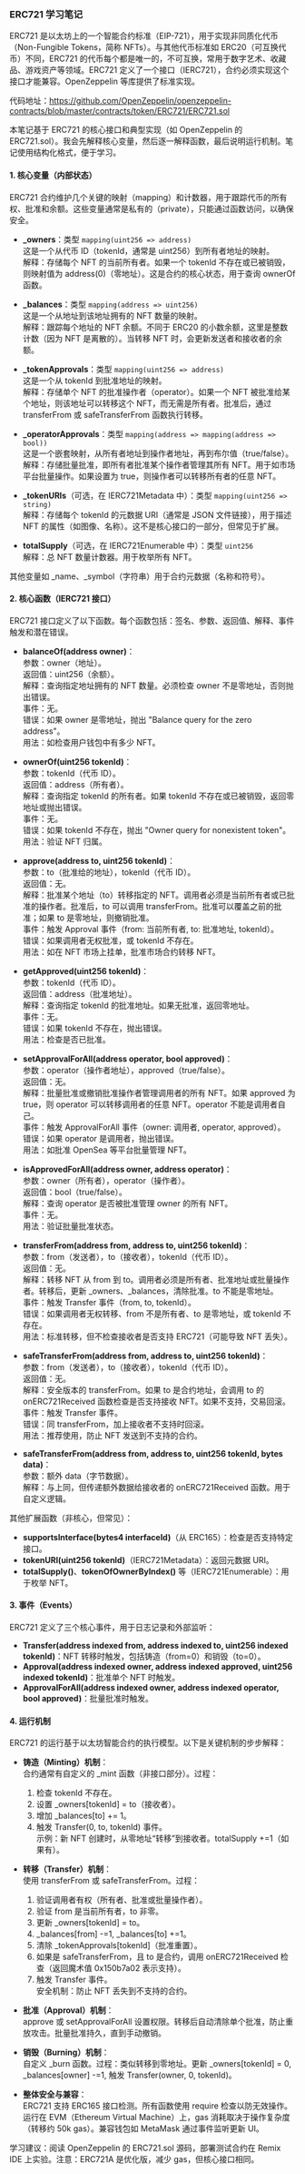 ### ERC721 学习笔记

ERC721 是以太坊上的一个智能合约标准（EIP-721），用于实现非同质化代币（Non-Fungible Tokens，简称 NFTs）。与其他代币标准如 ERC20（可互换代币）不同，ERC721 的代币每个都是唯一的，不可互换，常用于数字艺术、收藏品、游戏资产等领域。ERC721 定义了一个接口（IERC721），合约必须实现这个接口才能兼容。OpenZeppelin 等库提供了标准实现。

代码地址：https://github.com/OpenZeppelin/openzeppelin-contracts/blob/master/contracts/token/ERC721/ERC721.sol

本笔记基于 ERC721 的核心接口和典型实现（如 OpenZeppelin 的 ERC721.sol）。我会先解释核心变量，然后逐一解释函数，最后说明运行机制。笔记使用结构化格式，便于学习。

#### 1. 核心变量（内部状态）
ERC721 合约维护几个关键的映射（mapping）和计数器，用于跟踪代币的所有权、批准和余额。这些变量通常是私有的（private），只能通过函数访问，以确保安全。

- **_owners**：类型 `mapping(uint256 => address)`  
  这是一个从代币 ID（tokenId，通常是 uint256）到所有者地址的映射。  
  解释：存储每个 NFT 的当前所有者。如果一个 tokenId 不存在或已被销毁，则映射值为 address(0)（零地址）。这是合约的核心状态，用于查询 ownerOf 函数。

- **_balances**：类型 `mapping(address => uint256)`  
  这是一个从地址到该地址拥有的 NFT 数量的映射。  
  解释：跟踪每个地址的 NFT 余额。不同于 ERC20 的小数余额，这里是整数计数（因为 NFT 是离散的）。当转移 NFT 时，会更新发送者和接收者的余额。

- **_tokenApprovals**：类型 `mapping(uint256 => address)`  
  这是一个从 tokenId 到批准地址的映射。  
  解释：存储单个 NFT 的批准操作者（operator）。如果一个 NFT 被批准给某个地址，则该地址可以转移这个 NFT，而无需是所有者。批准后，通过 transferFrom 或 safeTransferFrom 函数执行转移。

- **_operatorApprovals**：类型 `mapping(address => mapping(address => bool))`  
  这是一个嵌套映射，从所有者地址到操作者地址，再到布尔值（true/false）。 
  解释：存储批量批准，即所有者批准某个操作者管理其所有 NFT。用于如市场平台批量操作。如果设置为 true，则操作者可以转移所有者的任意 NFT。

- **_tokenURIs**（可选，在 IERC721Metadata 中）：类型 `mapping(uint256 => string)`  
  解释：存储每个 tokenId 的元数据 URI（通常是 JSON 文件链接），用于描述 NFT 的属性（如图像、名称）。这不是核心接口的一部分，但常见于扩展。

- **totalSupply**（可选，在 IERC721Enumerable 中）：类型 `uint256`  
  解释：总 NFT 数量计数器。用于枚举所有 NFT。

其他变量如 _name、_symbol（字符串）用于合约元数据（名称和符号）。

#### 2. 核心函数（IERC721 接口）
ERC721 接口定义了以下函数。每个函数包括：签名、参数、返回值、解释、事件触发和潜在错误。

- **balanceOf(address owner)**：  
  参数：owner（地址）。  
  返回值：uint256（余额）。  
  解释：查询指定地址拥有的 NFT 数量。必须检查 owner 不是零地址，否则抛出错误。  
  事件：无。  
  错误：如果 owner 是零地址，抛出 "Balance query for the zero address"。  
  用法：如检查用户钱包中有多少 NFT。

- **ownerOf(uint256 tokenId)**：  
  参数：tokenId（代币 ID）。  
  返回值：address（所有者）。  
  解释：查询指定 tokenId 的所有者。如果 tokenId 不存在或已被销毁，返回零地址或抛出错误。  
  事件：无。  
  错误：如果 tokenId 不存在，抛出 "Owner query for nonexistent token"。  
  用法：验证 NFT 归属。

- **approve(address to, uint256 tokenId)**：  
  参数：to（批准给的地址），tokenId（代币 ID）。  
  返回值：无。  
  解释：批准某个地址（to）转移指定的 NFT。调用者必须是当前所有者或已批准的操作者。批准后，to 可以调用 transferFrom。批准可以覆盖之前的批准；如果 to 是零地址，则撤销批准。  
  事件：触发 Approval 事件（from: 当前所有者, to: 批准地址, tokenId）。  
  错误：如果调用者无权批准，或 tokenId 不存在。  
  用法：如在 NFT 市场上挂单，批准市场合约转移 NFT。

- **getApproved(uint256 tokenId)**：  
  参数：tokenId（代币 ID）。  
  返回值：address（批准地址）。  
  解释：查询指定 tokenId 的批准地址。如果无批准，返回零地址。  
  事件：无。  
  错误：如果 tokenId 不存在，抛出错误。  
  用法：检查是否已批准。

- **setApprovalForAll(address operator, bool approved)**：  
  参数：operator（操作者地址），approved（true/false）。  
  返回值：无。  
  解释：批量批准或撤销批准操作者管理调用者的所有 NFT。如果 approved 为 true，则 operator 可以转移调用者的任意 NFT。operator 不能是调用者自己。  
  事件：触发 ApprovalForAll 事件（owner: 调用者, operator, approved）。  
  错误：如果 operator 是调用者，抛出错误。  
  用法：如批准 OpenSea 等平台批量管理 NFT。

- **isApprovedForAll(address owner, address operator)**：  
  参数：owner（所有者），operator（操作者）。  
  返回值：bool（true/false）。  
  解释：查询 operator 是否被批准管理 owner 的所有 NFT。  
  事件：无。  
  用法：验证批量批准状态。

- **transferFrom(address from, address to, uint256 tokenId)**：  
  参数：from（发送者），to（接收者），tokenId（代币 ID）。  
  返回值：无。  
  解释：转移 NFT 从 from 到 to。调用者必须是所有者、批准地址或批量操作者。转移后，更新 _owners、_balances，清除批准。to 不能是零地址。  
  事件：触发 Transfer 事件（from, to, tokenId）。  
  错误：如果调用者无权转移、from 不是所有者、to 是零地址，或 tokenId 不存在。  
  用法：标准转移，但不检查接收者是否支持 ERC721（可能导致 NFT 丢失）。

- **safeTransferFrom(address from, address to, uint256 tokenId)**：  
  参数：from（发送者），to（接收者），tokenId（代币 ID）。  
  返回值：无。  
  解释：安全版本的 transferFrom。如果 to 是合约地址，会调用 to 的 onERC721Received 函数检查是否支持接收 NFT。如果不支持，交易回滚。  
  事件：触发 Transfer 事件。  
  错误：同 transferFrom，加上接收者不支持时回滚。  
  用法：推荐使用，防止 NFT 发送到不支持的合约。

- **safeTransferFrom(address from, address to, uint256 tokenId, bytes data)**：  
  参数：额外 data（字节数据）。  
  解释：与上同，但传递额外数据给接收者的 onERC721Received 函数。用于自定义逻辑。

其他扩展函数（非核心，但常见）：
- **supportsInterface(bytes4 interfaceId)**（从 ERC165）：检查是否支持特定接口。
- **tokenURI(uint256 tokenId)**（IERC721Metadata）：返回元数据 URI。
- **totalSupply()**、**tokenOfOwnerByIndex()** 等（IERC721Enumerable）：用于枚举 NFT。

#### 3. 事件（Events）
ERC721 定义了三个核心事件，用于日志记录和外部监听：
- **Transfer(address indexed from, address indexed to, uint256 indexed tokenId)**：NFT 转移时触发，包括铸造（from=0）和销毁（to=0）。
- **Approval(address indexed owner, address indexed approved, uint256 indexed tokenId)**：批准单个 NFT 时触发。
- **ApprovalForAll(address indexed owner, address indexed operator, bool approved)**：批量批准时触发。

#### 4. 运行机制
ERC721 的运行基于以太坊智能合约的执行模型。以下是关键机制的步步解释：

- **铸造（Minting）机制**：  
  合约通常有自定义的 _mint 函数（非接口部分）。过程：  
  1. 检查 tokenId 不存在。  
  2. 设置 _owners[tokenId] = to（接收者）。  
  3. 增加 _balances[to] += 1。  
  4. 触发 Transfer(0, to, tokenId) 事件。  
  示例：新 NFT 创建时，从零地址“转移”到接收者。totalSupply +=1（如果有）。

- **转移（Transfer）机制**：  
  使用 transferFrom 或 safeTransferFrom。过程：  
  1. 验证调用者有权（所有者、批准或批量操作者）。  
  2. 验证 from 是当前所有者，to 非零。  
  3. 更新 _owners[tokenId] = to。  
  4. _balances[from] -=1, _balances[to] +=1。  
  5. 清除 _tokenApprovals[tokenId]（批准重置）。  
  6. 如果是 safeTransferFrom，且 to 是合约，调用 onERC721Received 检查（返回魔术值 0x150b7a02 表示支持）。  
  7. 触发 Transfer 事件。  
  安全机制：防止 NFT 丢失到不支持的合约。

- **批准（Approval）机制**：  
  approve 或 setApprovalForAll 设置权限。转移后自动清除单个批准，防止重放攻击。批量批准持久，直到手动撤销。

- **销毁（Burning）机制**：  
  自定义 _burn 函数。过程：类似转移到零地址。更新 _owners[tokenId] = 0, _balances[owner] -=1, 触发 Transfer(owner, 0, tokenId)。

- **整体安全与兼容**：  
  ERC721 支持 ERC165 接口检测。所有函数使用 require 检查以防无效操作。运行在 EVM（Ethereum Virtual Machine）上，gas 消耗取决于操作复杂度（转移约 50k gas）。兼容钱包如 MetaMask 通过事件监听更新 UI。

学习建议：阅读 OpenZeppelin 的 ERC721.sol 源码，部署测试合约在 Remix IDE 上实验。注意：ERC721A 是优化版，减少 gas，但核心接口相同。